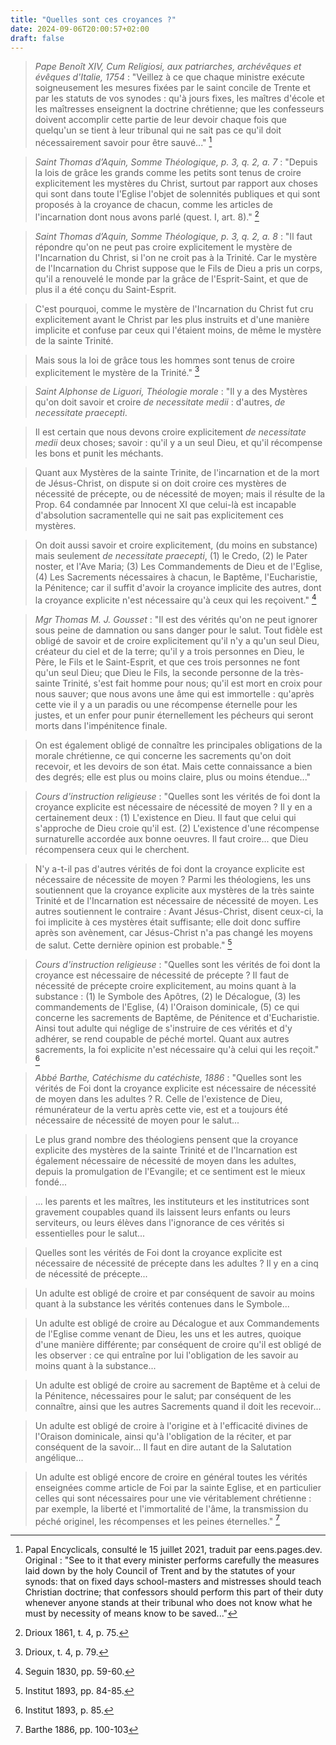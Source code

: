 ```yaml
---
title: "Quelles sont ces croyances ?"
date: 2024-09-06T20:00:57+02:00
draft: false
---
```



> *Pape Benoît XIV, Cum Religiosi, aux patriarches, archévêques et évêques d'Italie, 1754* : "Veillez à ce que chaque ministre exécute soigneusement les mesures fixées par le saint concile de Trente et par les statuts de vos synodes : qu'à jours fixes, les maîtres d'école et les maîtresses enseignent la doctrine chrétienne; que les confesseurs doivent accomplir cette partie de leur devoir chaque fois que quelqu'un se tient à leur tribunal qui ne sait pas ce qu'il doit nécessairement savoir pour être sauvé..." [^1]

[^1]: Papal Encyclicals, consulté le 15 juillet 2021, traduit par eens.pages.dev. Original : "See to it that every minister performs carefully the measures laid down by the holy Council of Trent and by the statutes of your synods: that on fixed days school-masters and mistresses should teach Christian doctrine; that confessors should perform this part of their duty whenever anyone stands at their tribunal who does not know what he must by necessity of means know to be saved..."

> *Saint Thomas d’Aquin, Somme Théologique, p. 3, q. 2, a. 7* : "Depuis la lois de grâce les grands comme les petits sont tenus de croire explicitement les mystères du Christ, surtout par rapport aux choses qui sont dans toute l'Eglise l'objet de solennités publiques et qui sont proposés à la croyance de chacun, comme les articles de l'incarnation dont nous avons parlé (quest. I, art. 8)." [^2]

[^2]: Drioux 1861, t. 4, p. 75.

> *Saint Thomas d’Aquin, Somme Théologique, p. 3, q. 2, a. 8* : "Il faut répondre qu'on ne peut pas croire explicitement le mystère de l'Incarnation du Christ, si l'on ne croit pas à la Trinité. Car le mystère de l'Incarnation du Christ suppose que le Fils de Dieu a pris un corps, qu'il a renouvelé le monde par la grâce de l'Esprit-Saint, et que de plus il a été conçu du Saint-Esprit.

> C'est pourquoi, comme le mystère de l'Incarnation du Christ fut cru explicitement avant le Christ par les plus instruits et d'une manière implicite et confuse par ceux qui l'étaient moins, de même le mystère de la sainte Trinité.

> Mais sous la loi de grâce tous les hommes sont tenus de croire explicitement le mystère de la Trinité." [^3]

[^3]: Drioux, t. 4, p. 79.

> *Saint Alphonse de Liguori, Théologie morale* : "Il y a des Mystères qu'on doit savoir et croire *de necessitate medii* : d'autres, *de necessitate praecepti*.

> Il est certain que nous devons croire explicitement *de necessitate medii* deux choses; savoir : qu'il y a un seul Dieu, et qu'il récompense les bons et punit les méchants.

> Quant aux Mystères de la sainte Trinite, de l'incarnation et de la mort de Jésus-Christ, on dispute si on doit croire ces mystères de nécessité de précepte, ou de nécessité de moyen; mais il résulte de la Prop. 64 condamnée par Innocent XI que celui-là est incapable d'absolution sacramentelle qui ne sait pas explicitement ces mystères.

> On doit aussi savoir et croire explicitement, (du moins en substance) mais seulement *de necessitate praecepti*, (1) le Credo, (2) le Pater noster, et l'Ave Maria; (3) Les Commandements de Dieu et de l'Eglise, (4) Les Sacrements nécessaires à chacun, le Baptême, l'Eucharistie, la Pénitence; car il suffit d'avoir la croyance implicite des autres, dont la croyance explicite n'est nécessaire qu'à ceux qui les reçoivent." [^4]

[^4]: Seguin 1830, pp. 59-60.

> *Mgr Thomas M. J. Gousset* : "Il est des vérités qu'on ne peut ignorer sous peine de damnation ou sans danger pour le salut. Tout fidèle est obligé de savoir et de croire explicitement qu'il n'y a qu'un seul Dieu, créateur du ciel et de la terre; qu'il y a trois personnes en Dieu, le Père, le Fils et le Saint-Esprit, et que ces trois personnes ne font qu'un seul Dieu; que Dieu le Fils, la seconde personne de la très-sainte Trinité, s'est fait homme pour nous; qu'il est mort en croix pour nous sauver; que nous avons une âme qui est immortelle : qu'après cette vie il y a un paradis ou une récompense éternelle pour les justes, et un enfer pour punir éternellement les pécheurs qui seront morts dans l'impénitence finale. 

> On est également obligé de connaître les principales obligations de la morale chrétienne, ce qui concerne les sacrements qu'on doit recevoir, et les devoirs de son état. Mais cette connaissance a bien des degrés; elle est plus ou moins claire, plus ou moins étendue..."

[^5]: Gousset 1858, pp. 382-383.

> *Cours d'instruction religieuse* : "Quelles sont les vérités de foi dont la croyance explicite est nécessaire de nécessité de moyen ? Il y en a certainement deux : (1) L'existence en Dieu. Il faut que celui qui s'approche de Dieu croie qu'il est. (2) L'existence d'une récompense surnaturelle accordée aux bonne oeuvres. Il faut croire... que Dieu récompensera ceux qui le cherchent.

> N'y a-t-il pas d'autres vérités de foi dont la croyance explicite est nécessaire de nécessite de moyen ? Parmi les théologiens, les uns soutiennent que la croyance explicite aux mystères de la très sainte Trinité et de l'Incarnation est nécessaire de nécessité de moyen. Les autres soutiennent le contraire : Avant Jésus-Christ, disent ceux-ci, la foi implicite à ces mystères était suffisante; elle doit donc suffire après son avènement, car Jésus-Christ n'a pas changé les moyens de salut. Cette dernière opinion est probable." [^6]

[^6]: Institut 1893, pp. 84-85.

> *Cours d'instruction religieuse* : "Quelles sont les vérités de foi dont la croyance est nécessaire de nécessité de précepte ? Il faut de nécessité de précepte croire explicitement, au moins quant à la substance : (1) le Symbole des Apôtres, (2) le Décalogue, (3) les commandements de l'Eglise, (4) l'Oraison dominicale, (5) ce qui concerne les sacrements de Baptême, de Pénitence et d'Eucharistie. Ainsi tout adulte qui néglige de s'instruire de ces vérités et d'y adhérer, se rend coupable de péché mortel. Quant aux autres sacrements, la foi explicite n'est nécessaire qu'à celui qui les reçoit." [^7]

[^7]: Institut 1893, p. 85.

> *Abbé Barthe, Catéchisme du catéchiste, 1886* : "Quelles sont les vérités de Foi dont la croyance explicite est nécessaire de nécessité de moyen dans les adultes ? R. Celle de l'existence de Dieu, rémunérateur de la vertu après cette vie, est et a toujours été nécessaire de nécessité de moyen pour le salut...

> Le plus grand nombre des théologiens pensent que la croyance explicite des mystères de la sainte Trinité et de l'Incarnation est également nécessaire de nécessité de moyen dans les adultes, depuis la promulgation de l'Evangile; et ce sentiment est le mieux fondé...

> ... les parents et les maîtres, les instituteurs et les institutrices sont gravement coupables quand ils laissent leurs enfants ou leurs serviteurs, ou leurs élèves dans l'ignorance de ces vérités si essentielles pour le salut...

> Quelles sont les vérités de Foi dont la croyance explicite est nécessaire de nécessité de précepte dans les adultes ? Il y en a cinq de nécessité de précepte...

> Un adulte est obligé de croire et par conséquent de savoir au moins quant à la substance les vérités contenues dans le Symbole...

> Un adulte est obligé de croire au Décalogue et aux Commandements de l'Eglise comme venant de Dieu, les uns et les autres, quoique d'une manière différente; par conséquent de croire qu'il est obligé de les observer : ce qui entraîne por lui l'obligation de les savoir au moins quant à la substance...

> Un adulte est obligé de croire au sacrement de Baptême et à celui de la Pénitence, nécessaires pour le salut; par conséquent de les connaître, ainsi que les autres Sacrements quand il doit les recevoir... 

> Un adulte est obligé de croire à l'origine et à l'efficacité divines de l'Oraison dominicale, ainsi qu'à l'obligation de la réciter, et par conséquent de la savoir... Il faut en dire autant de la Salutation angélique...

> Un adulte est obligé encore de croire en général toutes les vérités enseignées comme article de Foi par la sainte Eglise, et en particulier celles qui sont nécessaires pour une vie véritablement chrétienne : par exemple, la liberté et l'immortalité de l'âme, la transmission du péché originel, les récompenses et les peines éternelles." [^8]

[^8]: Barthe 1886, pp. 100-103

